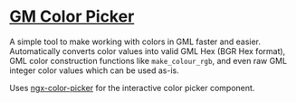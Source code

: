 # [GM Color Picker](https://chrisanselmo.com/tools/#/gm/color-picker)

A simple tool to make working with colors in GML faster and easier. Automatically converts color values into valid GML Hex (BGR Hex format), GML color construction functions like `make_colour_rgb`, and even raw GML integer color values which can be used as-is.

Uses [ngx-color-picker](https://github.com/zefoy/ngx-color-picker) for the interactive color picker component.
